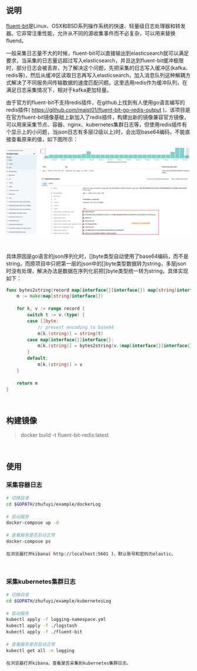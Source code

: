 ## 说明

[fluent-bit](https://docs.fluentbit.io/manual/)是Linux、OSX和BSD系列操作系统的快速、轻量级日志处理器和转发器。它非常注重性能，允许从不同的源收集事件而不必复杂，可以用来替换fluend。

一般采集日志量不大的时候，fluent-bit可以直接输出到elasticsearch就可以满足要求，当采集的日志量远超过写入elasticsearch，并且达到fluent-bit缓冲极限时，部分日志会被丢弃，为了解决这个问题，先把采集的日志写入缓冲区(kafka、redis等)，然后从缓冲区读取日志再写入elasticsearch，加入消息队列这种解耦方式解决了不同服务间传输数据的速度匹配问题。这里选用redis作为缓冲队列，在满足日志采集情况下，相对于kafka更加轻量。

由于官方的fluent-bit不支持redis插件，在github上找到有人使用go语言编写的redis插件( https://github.com/majst01/fluent-bit-go-redis-output )，该项目是在官方fluent-bit镜像基础上新加入了redis插件，构建出新的镜像兼容官方镜像，可以用来采集节点、容器、nginx、kubernetes集群日志等，但使用redis插件有个显示上的小问题，当json日志有多层(2级以上)时，会出现base64编码，不能直接查看原来的值，如下图所示：

![kibana-view](kibana-view.jpg)

<br>

具体原因是go语言的json序列化时，[]byte类型自动使用了base64编码，而不是string，而原项目中只把第一层的json中的[]byte类型数据转为string，多层json时没有处理，解决办法是数据在序列化前把[]byte类型统一转为string，具体实现如下：

```go
func bytes2string(record map[interface{}]interface{}) map[string]interface{} {
    m := make(map[string]interface{})

    for k, v := range record {
        switch t := v.(type) {
        case []byte:
			// prevent encoding to base64
            m[k.(string)] = string(t)
        case map[interface{}]interface{}:
            m[k.(string)] = bytes2string(v.(map[interface{}]interface{}))
        }
        default:
            m[k.(string)] = v
    }

    return m
}
```

<br>

## 构建镜像

> docker build -t fluent-bit-redis:latest

<br>

## 使用

### 采集容器日志

```bash
# 切换目录
cd $GOPATH/zhufuyi/example/dockerLog

# 启动服务
docker-compose up -d

# 查看服务是否启动正常
docker-compose ps

在浏览器打开kibana( http://localhost:5601 )，默认账号和密码为elastic。
```

<br>

### 采集kubernetes集群日志

```bash
# 切换目录
cd $GOPATH/zhufuyi/example/kubernetesLog

# 启动服务
kubectl apply -f logging-namespace.yml
kubectl apply -f ./logstash
kubectl apply -f ./fluent-bit

# 查看服务是否启动正常
kubectl get all -n logging

在浏览器打开kibana，查看是否采集到kubernetes集群日志。
```
